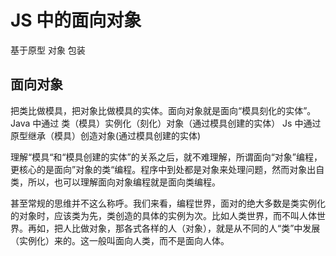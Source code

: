 # JS 中的面向对象
基于原型
对象
包装
## 面向对象
把类比做模具，把对象比做模具的实体。面向对象就是面向“模具刻化的实体”。
Java 中通过 类（模具）实例化（刻化）对象（通过模具创建的实体）
Js 中通过 原型继承（模具）创造对象(通过模具创建的实体)

理解“模具“和“模具创建的实体”的关系之后，就不难理解，所谓面向“对象”编程，更核心的是面向”对象的类“编程。程序中到处都是对象来处理问题，然而对象出自类，所以，也可以理解面向对象编程就是面向类编程。  

甚至常规的思维并不这么称呼。我们来看，编程世界，面对的绝大多数是类实例化的对象时，应该类为先，类创造的具体的实例为次。比如人类世界，而不叫人体世界。再如，把人比做对象，那各式各样的人（对象），就是从不同的人“类”中发展（实例化）来的。这一般叫面向人类，而不是面向人体。